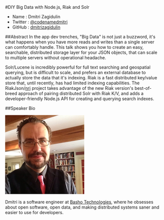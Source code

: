 #DIY Big Data with Node.js, Riak and Solr

* Name      : Dmitri Zagidulin
* Twitter   : [@codenamedmitri](https://twitter.com/codenamedmitri)
* GitHub    : [dmitrizagidulin](https://github.com/dmitrizagidulin)

##Abstract
In the app dev trenches, "Big Data" is not just a buzzword, it's what happens when you have more reads and writes than a single server
can comfortably handle. This talk shows you how to create an easy, searchable, distributed storage layer for your JSON objects, that
can scale to multiple servers without operational headache.

Solr/Lucene is incredibly powerful for full text searching and geospatial querying, but is difficult to scale, and prefers an
external database to actually store the data that it's indexing. Riak is a fast distributed key/value store that, until recently, 
has had limited indexing capabilities. The RiakJson/[nrj](https://github.com/dmitrizagidulin/nrj) project takes advantage of the new Riak version's
best-of-breed approach of pairing distributed Solr with Riak K/V, and adds a developer-friendly Node.js API for creating and querying search indexes.

##Speaker Bio

![](../images/dmitrizagidulin.png)

Dmitri is a software engineer at [Basho Technologies](http://basho.com/), where he obsesses about open software, open data, and making distributed systems saner and easier to use for developers.

[@codenamedmitri]:http://twitter.com/codenamedmitri
[dmitrizagidulin]:http://github.com/dmitrizagidulin
